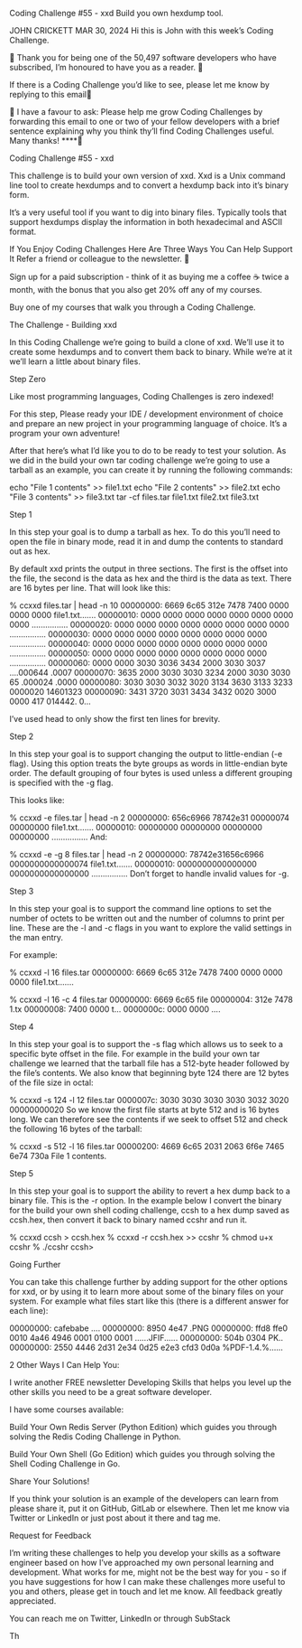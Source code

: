 
Coding Challenge #55 - xxd
Build you own hexdump tool.

JOHN CRICKETT
MAR 30, 2024
Hi this is John with this week’s Coding Challenge.

🙏 Thank you for being one of the 50,497 software developers who have subscribed, I’m honoured to have you as a reader. 🎉

If there is a Coding Challenge you’d like to see, please let me know by replying to this email📧

🙏 I have a favour to ask: Please help me grow Coding Challenges by forwarding this email to one or two of your fellow developers with a brief sentence explaining why you think thy’ll find Coding Challenges useful. Many thanks! ****🙏

Coding Challenge #55 - xxd

This challenge is to build your own version of xxd. Xxd is a Unix command line tool to create hexdumps and to convert a hexdump back into it’s binary form.

It’s a very useful tool if you want to dig into binary files. Typically tools that support hexdumps display the information in both hexadecimal and ASCII format.

If You Enjoy Coding Challenges Here Are Three Ways You Can Help Support It
Refer a friend or colleague to the newsletter. 🙏

Sign up for a paid subscription - think of it as buying me a coffee ☕️ twice a month, with the bonus that you also get 20% off any of my courses.

Buy one of my courses that walk you through a Coding Challenge.

The Challenge - Building xxd

In this Coding Challenge we’re going to build a clone of xxd. We’ll use it to create some hexdumps and to convert them back to binary. While we’re at it we’ll learn a little about binary files.

Step Zero

Like most programming languages, Coding Challenges is zero indexed!

For this step, Please ready your IDE / development environment of choice and prepare an new project in your programming language of choice. It’s a program your own adventure!

After that here’s what I’d like you to do to be ready to test your solution. As we did in the build your own tar coding challenge we’re going to use a tarball as an example, you can create it by running the following commands:

echo "File 1 contents" >> file1.txt
echo "File 2 contents" >> file2.txt
echo "File 3 contents" >> file3.txt
tar -cf files.tar file1.txt file2.txt file3.txt

Step 1

In this step your goal is to dump a tarball as hex. To do this you’ll need to open the file in binary mode, read it in and dump the contents to standard out as hex.

By default xxd prints the output in three sections. The first is the offset into the file, the second is the data as hex and the third is the data as text. There are 16 bytes per line. That will look like this:

% ccxxd files.tar | head -n 10
00000000: 6669 6c65 312e 7478 7400 0000 0000 0000  file1.txt.......
00000010: 0000 0000 0000 0000 0000 0000 0000 0000  ................
00000020: 0000 0000 0000 0000 0000 0000 0000 0000  ................
00000030: 0000 0000 0000 0000 0000 0000 0000 0000  ................
00000040: 0000 0000 0000 0000 0000 0000 0000 0000  ................
00000050: 0000 0000 0000 0000 0000 0000 0000 0000  ................
00000060: 0000 0000 3030 3036 3434 2000 3030 3037  ....000644 .0007
00000070: 3635 2000 3030 3030 3234 2000 3030 3030  65 .000024 .0000
00000080: 3030 3030 3032 3020 3134 3630 3133 3233  0000020 14601323
00000090: 3431 3720 3031 3434 3432 0020 3000 0000  417 014442. 0...

I’ve used head to only show the first ten lines for brevity.

Step 2

In this step your goal is to support changing the output to little-endian (-e flag). Using this option treats the byte groups as words in little-endian byte order. The default grouping of four bytes is used unless a different grouping is specified with the -g flag.

This looks like:

% ccxxd -e files.tar | head -n 2
00000000: 656c6966 78742e31 00000074 00000000   file1.txt.......
00000010: 00000000 00000000 00000000 00000000   ................
And:

% ccxxd -e -g 8 files.tar | head -n 2
00000000: 78742e31656c6966 0000000000000074   file1.txt.......
00000010: 0000000000000000 0000000000000000   ................
Don’t forget to handle invalid values for -g.

Step 3

In this step your goal is to support the command line options to set the number of octets to be written out and the number of columns to print per line. These are the -l and -c flags in you want to explore the valid settings in the man entry.

For example:

% ccxxd -l 16 files.tar
00000000: 6669 6c65 312e 7478 7400 0000 0000 0000  file1.txt.......

% ccxxd -l 16 -c 4 files.tar
00000000: 6669 6c65  file
00000004: 312e 7478  1.tx
00000008: 7400 0000  t...
0000000c: 0000 0000  ....

Step 4

In this step your goal is to support the -s flag which allows us to seek to a specific byte offset in the file. For example in the build your own tar challenge we learned that the tarball file has a 512-byte header followed by the file’s contents. We also know that beginning byte 124 there are 12 bytes of the file size in octal:

% ccxxd -s 124 -l 12 files.tar
0000007c: 3030 3030 3030 3030 3032 3020            00000000020
So we know the first file starts at byte 512 and is 16 bytes long. We can therefore see the contents if we seek to offset 512 and check the following 16 bytes of the tarball:

% ccxxd -s 512 -l 16 files.tar
00000200: 4669 6c65 2031 2063 6f6e 7465 6e74 730a  File 1 contents.

Step 5

In this step your goal is to support the ability to revert a hex dump back to a binary file. This is the -r option. In the example below I convert the binary for the build your own shell coding challenge, ccsh to a hex dump saved as ccsh.hex, then convert it back to binary named ccshr and run it.

% ccxxd ccsh > ccsh.hex
% ccxxd -r ccsh.hex >> ccshr
% chmod u+x ccshr
% ./ccshr
ccsh>

Going Further

You can take this challenge further by adding support for the other options for xxd, or by using it to learn more about some of the binary files on your system. For example what files start like this (there is a different answer for each line):

00000000: cafebabe                             ....
00000000: 8950 4e47                            .PNG
00000000: ffd8 ffe0 0010 4a46 4946 0001 0100 0001  ......JFIF......
00000000: 504b 0304                                PK..
00000000: 2550 4446 2d31 2e34 0d25 e2e3 cfd3 0d0a  %PDF-1.4.%......

2 Other Ways I Can Help You:

I write another FREE newsletter Developing Skills that helps you level up the other skills you need to be a great software developer.

I have some courses available:

Build Your Own Redis Server (Python Edition) which guides you through solving the Redis Coding Challenge in Python.

Build Your Own Shell (Go Edition) which guides you through solving the Shell Coding Challenge in Go.

Share Your Solutions!

If you think your solution is an example of the developers can learn from please share it, put it on GitHub, GitLab or elsewhere. Then let me know via Twitter or LinkedIn or just post about it there and tag me.

Request for Feedback

I’m writing these challenges to help you develop your skills as a software engineer based on how I’ve approached my own personal learning and development. What works for me, might not be the best way for you - so if you have suggestions for how I can make these challenges more useful to you and others, please get in touch and let me know. All feedback greatly appreciated.

You can reach me on Twitter, LinkedIn or through SubStack

Th